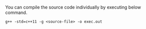 You can compile the source code individually by executing below command.

```
g++ -std=c++11 -g <source-file> -o exec.out
```